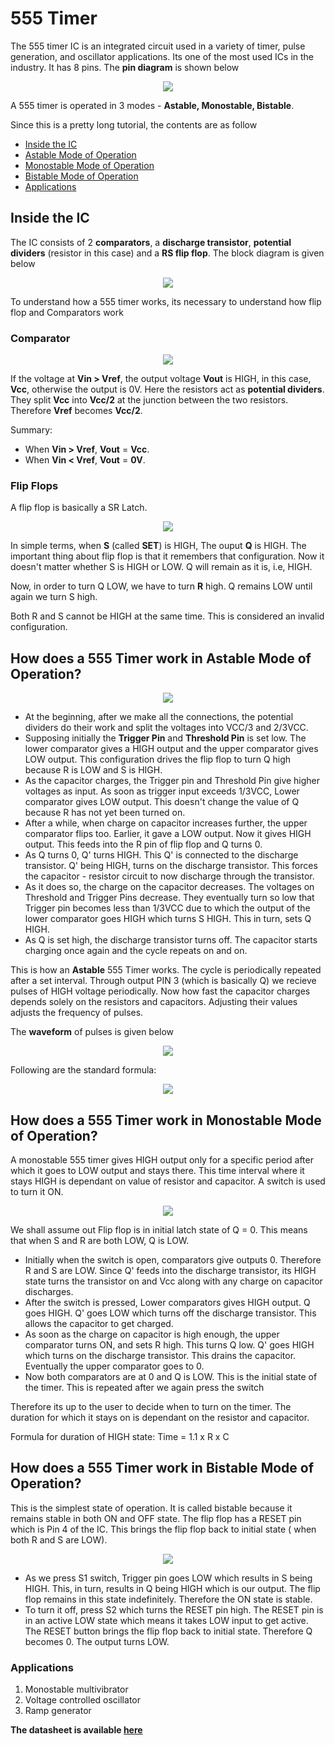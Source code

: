 # 555 Timer 

The 555 timer IC is an integrated circuit used in a variety of timer, pulse generation, and
oscillator applications. Its one of the most used ICs in the industry. It has 8 pins. The __pin diagram__ is shown below

<p align="center">
<img src="https://user-images.githubusercontent.com/58845531/79270221-56e42d80-7ebb-11ea-98f9-c61f02d35f8a.png"/>
</p> 

A 555 timer is operated in 3 modes - __Astable, Monostable, Bistable__.

Since this is a pretty long tutorial, the contents are as follow

* [Inside the IC](#inside-the-ic)
* [Astable Mode of Operation](#how-does-a-555-timer-work-in-astable-mode-of-operation)
* [Monostable Mode of Operation](#how-does-a-555-timer-work-in-monostable-mode-of-operation)
* [Bistable Mode of Operation](#how-does-a-555-timer-work-in-bistable-mode-of-operation)
* [Applications](#applications)

## Inside the IC

The IC consists of 2 __comparators__, a __discharge transistor__, __potential dividers__ (resistor in this case) and a __RS flip flop__. The block diagram is given below

<p align="center">
<img src="https://user-images.githubusercontent.com/58845531/79680858-1b868d80-8232-11ea-9161-b306760f1ec4.gif"/>
</p> 
 
 To understand how a 555 timer works, its necessary to understand how flip flop and Comparators work
 
 ### Comparator
  
<p align="center">
<img src="https://user-images.githubusercontent.com/58845531/79681244-57bbed00-8236-11ea-9cd5-e3f84f566818.gif"/>
</p> 
 
If the voltage at __Vin > Vref__, the output voltage __Vout__ is HIGH, in this case, __Vcc__, otherwise the output is 0V. Here the resistors act as __potential dividers__. They split __Vcc__ into __Vcc/2__ at the junction between the two resistors. Therefore __Vref__ becomes **Vcc/2**.

Summary:
* When __Vin > Vref__, __Vout__ =  __Vcc__.
* When __Vin < Vref__, __Vout__ =  __0V__.


### Flip Flops

A flip flop is basically a SR Latch.

<p align="center">
<img src="https://user-images.githubusercontent.com/58845531/79681405-b03fba00-8237-11ea-8574-7d570c0b8b64.gif"/>
</p>

In simple terms, when __S__ (called __SET__) is HIGH, The ouput __Q__ is HIGH. The important thing about flip flop is that it remembers that configuration. Now it doesn't matter whether S is HIGH or LOW. Q will remain as it is, i.e, HIGH.

Now, in order to turn Q LOW, we have to turn __R__ high. Q remains LOW until again we turn S high.

Both R and S cannot be HIGH at the same time. This is considered an invalid configuration.


## How does a 555 Timer work in Astable Mode of Operation?


<p align="center">
<img src="https://user-images.githubusercontent.com/58845531/79681692-afa82300-8239-11ea-9b96-ef638ebb2e76.gif"/>
</p> 

* At the beginning, after we make all the connections, the potential dividers do their work and split the voltages into VCC/3 and 2/3VCC. 
* Supposing initially the __Trigger Pin__ and __Threshold Pin__ is set low. The lower comparator gives a HIGH output and the upper comparator gives LOW output. This configuration drives the flip flop to turn Q high because R is LOW and S is HIGH. 
* As the capacitor charges, the Trigger pin and Threshold Pin give higher voltages as input. As soon as trigger input exceeds 1/3VCC, Lower comparator gives LOW output. This doesn't change the value of Q because R has not yet been turned on.
* After a while, when charge on capacitor increases further, the upper comparator flips too. Earlier, it gave a LOW output. Now it gives HIGH output. This feeds into the R pin of flip flop and Q turns 0.
* As Q turns 0, Q' turns HIGH. This Q' is connected to the discharge transistor. Q' being HIGH, turns on the discharge transistor. This forces the capacitor - resistor circuit to now discharge through the transistor.
* As it does so, the charge on the capacitor decreases. The voltages on Threshold and Trigger Pins decrease. They eventually turn so low that Trigger pin becomes less than 1/3VCC due to which the output of the lower comparator goes HIGH which turns S HIGH. This in turn, sets Q HIGH.
* As Q is set high, the discharge transistor turns off. The capacitor starts charging once again and the cycle repeats on and on.

This is how an __Astable__ 555 Timer works. The cycle is periodically repeated after a set interval. Through output PIN 3 (which is basically Q) we recieve pulses of HIGH voltage periodically. Now how fast the capacitor charges depends solely on the resistors and capacitors. Adjusting their values adjusts the frequency of pulses.

The __waveform__ of pulses is given below

<p align="center">
<img src="https://user-images.githubusercontent.com/58845531/79682044-bdab7300-823c-11ea-9abd-492a985e6889.gif"/>
</p> 

Following are the standard formula:

<p align="center">
<img src="https://user-images.githubusercontent.com/58845531/79682098-40343280-823d-11ea-9269-97a8016379be.png"/>
</p> 

## How does a 555 Timer work in Monostable Mode of Operation?

A monostable 555 timer gives HIGH output only for a specific period after which it goes to LOW output and stays there. This time interval where it stays HIGH is dependant on value of resistor and capacitor. A switch is used to turn it ON.


<p align="center">
<img src="https://user-images.githubusercontent.com/58845531/79682659-9acf8d80-8241-11ea-88b1-0b6f86b4bd7d.png"/>
</p> 

We shall assume out Flip flop is in initial latch state of Q = 0. This means that when S and R are both LOW, Q is LOW.

* Initially when the switch is open, comparators give outputs 0. Therefore R and S are LOW. Since Q' feeds into the discharge transistor, its HIGH state turns the transistor on and Vcc along with any charge on capacitor discharges. 
* After the switch is pressed, Lower comparators gives HIGH output. Q goes HIGH. Q' goes LOW which turns off the discharge transistor. This allows the capacitor to get charged. 
* As soon as the charge on capacitor is high enough, the upper comparator turns ON, and sets R high. This turns Q low. Q' goes HIGH which turns on the discharge transistor. This drains the capacitor. Eventually the upper comparator goes to 0.
* Now both comparators are at 0 and Q is LOW. This is the initial state of the timer. This is repeated after we again press the switch

Therefore its up to the user to decide when to turn on the timer. The duration for which it stays on is dependant on the resistor and capacitor.

Formula for duration of HIGH state: Time = 1.1 x R x C

## How does a 555 Timer work in Bistable Mode of Operation?

This is the simplest state of operation. It is called bistable because it remains stable in both ON and OFF state. The flip flop has a RESET pin which is Pin 4 of the IC. This brings the flip flop back to initial state ( when both R and S are LOW).

<p align="center">
<img src="https://user-images.githubusercontent.com/58845531/79683450-dec59100-8247-11ea-91ff-e8a03c3d0297.gif"/>
</p> 

* As we press S1 switch, Trigger pin goes LOW which results in S being HIGH. This, in turn, results in Q being HIGH which is our output. The flip flop remains in this state indefinitely. Therefore the ON state is stable.
* To turn it off, press S2 which turns the RESET pin high. The RESET pin is in an active LOW state which means it takes LOW input to get active. The RESET button brings the flip flop back to initial state. Therefore Q becomes 0. The output turns LOW.

### Applications
1. Monostable multivibrator
2. Voltage controlled oscillator
3. Ramp generator

__The datasheet is available [here](http://www.ti.com/lit/ds/symlink/lm555.pdf)__
